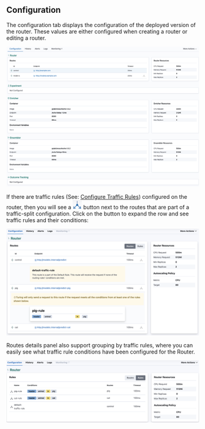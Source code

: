 ## Configuration

The configuration tab displays the configuration of the deployed version of the router. These values are either configured when creating a router or editing a router. 

![](../../.gitbook/assets/router_config.png)  
  
If there are traffic rules (See: [Configure Traffic Rules](../create-a-router/configure-traffic-rules.md)) configured on the router, then you will see a ![](../../.gitbook/assets/traffic_split_icon.png) button next to the routes that are part of a traffic-split configuration. Click on the button to expand the row and see traffic rules and their conditions: 

![](../../.gitbook/assets/view_router_groupby_routes.png)

Routes details panel also support grouping by traffic rules, where you can easily see what traffic rule conditions have been configured for the Router.

![](../../.gitbook/assets/view_router_groupby_rules.png)